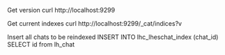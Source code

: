 Get version
curl http://localhost:9299

Get current indexes
curl http://localhost:9299/_cat/indices?v

Insert all chats to be reindexed
INSERT INTO lhc_lheschat_index (chat_id) SELECT id from lh_chat